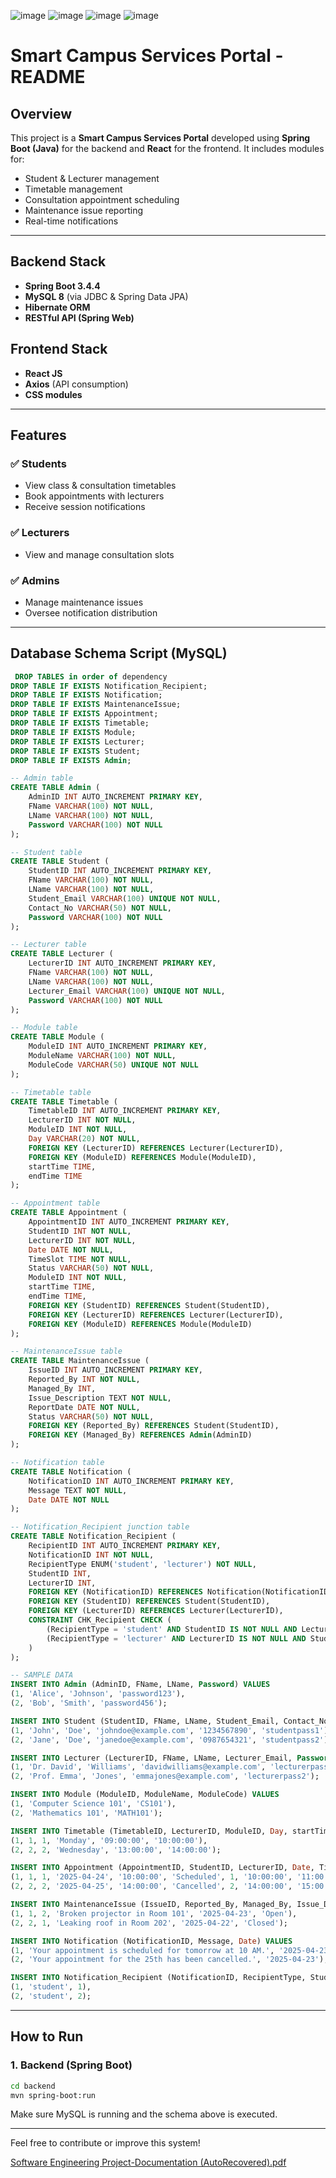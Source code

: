 ![image](https://github.com/user-attachments/assets/8f0edbd0-0d4d-4a2c-b53f-2392c8464386)
![image](https://github.com/user-attachments/assets/efdf5818-bb37-49e3-9e6c-97b1d4f2b5ee)
![image](https://github.com/user-attachments/assets/779fb05c-ac08-4eb1-8048-dfd1897e8929)
![image](https://github.com/user-attachments/assets/254bfcfc-033e-4d4f-a72d-db33b0622ea2)

# Smart Campus Services Portal - README

## Overview

This project is a **Smart Campus Services Portal** developed using **Spring Boot (Java)** for the backend and **React** for the frontend. It includes modules for:

* Student & Lecturer management
* Timetable management
* Consultation appointment scheduling
* Maintenance issue reporting
* Real-time notifications

---

## Backend Stack

* **Spring Boot 3.4.4**
* **MySQL 8** (via JDBC & Spring Data JPA)
* **Hibernate ORM**
* **RESTful API (Spring Web)**

## Frontend Stack

* **React JS**
* **Axios** (API consumption)
* **CSS modules**

---

## Features

### ✅ Students

* View class & consultation timetables
* Book appointments with lecturers
* Receive session notifications

### ✅ Lecturers

* View and manage consultation slots

### ✅ Admins

* Manage maintenance issues
* Oversee notification distribution

---

## Database Schema Script (MySQL)

```sql
 DROP TABLES in order of dependency
DROP TABLE IF EXISTS Notification_Recipient;
DROP TABLE IF EXISTS Notification;
DROP TABLE IF EXISTS MaintenanceIssue;
DROP TABLE IF EXISTS Appointment;
DROP TABLE IF EXISTS Timetable;
DROP TABLE IF EXISTS Module;
DROP TABLE IF EXISTS Lecturer;
DROP TABLE IF EXISTS Student;
DROP TABLE IF EXISTS Admin;

-- Admin table
CREATE TABLE Admin (
    AdminID INT AUTO_INCREMENT PRIMARY KEY,
    FName VARCHAR(100) NOT NULL,
    LName VARCHAR(100) NOT NULL,
    Password VARCHAR(100) NOT NULL
);

-- Student table
CREATE TABLE Student (
    StudentID INT AUTO_INCREMENT PRIMARY KEY,
    FName VARCHAR(100) NOT NULL,
    LName VARCHAR(100) NOT NULL,
    Student_Email VARCHAR(100) UNIQUE NOT NULL,
    Contact_No VARCHAR(50) NOT NULL,
    Password VARCHAR(100) NOT NULL
);

-- Lecturer table
CREATE TABLE Lecturer (
    LecturerID INT AUTO_INCREMENT PRIMARY KEY,
    FName VARCHAR(100) NOT NULL,
    LName VARCHAR(100) NOT NULL,
    Lecturer_Email VARCHAR(100) UNIQUE NOT NULL,
    Password VARCHAR(100) NOT NULL
);

-- Module table
CREATE TABLE Module (
    ModuleID INT AUTO_INCREMENT PRIMARY KEY,
    ModuleName VARCHAR(100) NOT NULL,
    ModuleCode VARCHAR(50) UNIQUE NOT NULL
);

-- Timetable table
CREATE TABLE Timetable (
    TimetableID INT AUTO_INCREMENT PRIMARY KEY,
    LecturerID INT NOT NULL,
    ModuleID INT NOT NULL,
    Day VARCHAR(20) NOT NULL,
    FOREIGN KEY (LecturerID) REFERENCES Lecturer(LecturerID),
    FOREIGN KEY (ModuleID) REFERENCES Module(ModuleID),
    startTime TIME,
    endTime TIME
);

-- Appointment table
CREATE TABLE Appointment (
    AppointmentID INT AUTO_INCREMENT PRIMARY KEY,
    StudentID INT NOT NULL,
    LecturerID INT NOT NULL,
    Date DATE NOT NULL,
    TimeSlot TIME NOT NULL,
    Status VARCHAR(50) NOT NULL,
    ModuleID INT NOT NULL,
    startTime TIME,
    endTime TIME,
    FOREIGN KEY (StudentID) REFERENCES Student(StudentID),
    FOREIGN KEY (LecturerID) REFERENCES Lecturer(LecturerID),
    FOREIGN KEY (ModuleID) REFERENCES Module(ModuleID)
);

-- MaintenanceIssue table
CREATE TABLE MaintenanceIssue (
    IssueID INT AUTO_INCREMENT PRIMARY KEY,
    Reported_By INT NOT NULL,
    Managed_By INT,
    Issue_Description TEXT NOT NULL,
    ReportDate DATE NOT NULL,
    Status VARCHAR(50) NOT NULL,
    FOREIGN KEY (Reported_By) REFERENCES Student(StudentID),
    FOREIGN KEY (Managed_By) REFERENCES Admin(AdminID)
);

-- Notification table
CREATE TABLE Notification (
    NotificationID INT AUTO_INCREMENT PRIMARY KEY,
    Message TEXT NOT NULL,
    Date DATE NOT NULL
);

-- Notification_Recipient junction table
CREATE TABLE Notification_Recipient (
    RecipientID INT AUTO_INCREMENT PRIMARY KEY,
    NotificationID INT NOT NULL,
    RecipientType ENUM('student', 'lecturer') NOT NULL,
    StudentID INT,
    LecturerID INT,
    FOREIGN KEY (NotificationID) REFERENCES Notification(NotificationID),
    FOREIGN KEY (StudentID) REFERENCES Student(StudentID),
    FOREIGN KEY (LecturerID) REFERENCES Lecturer(LecturerID),
    CONSTRAINT CHK_Recipient CHECK (
        (RecipientType = 'student' AND StudentID IS NOT NULL AND LecturerID IS NULL) OR
        (RecipientType = 'lecturer' AND LecturerID IS NOT NULL AND StudentID IS NULL)
    )
);

-- SAMPLE DATA
INSERT INTO Admin (AdminID, FName, LName, Password) VALUES
(1, 'Alice', 'Johnson', 'password123'),
(2, 'Bob', 'Smith', 'password456');

INSERT INTO Student (StudentID, FName, LName, Student_Email, Contact_No, Password) VALUES
(1, 'John', 'Doe', 'johndoe@example.com', '1234567890', 'studentpass1'),
(2, 'Jane', 'Doe', 'janedoe@example.com', '0987654321', 'studentpass2');

INSERT INTO Lecturer (LecturerID, FName, LName, Lecturer_Email, Password) VALUES
(1, 'Dr. David', 'Williams', 'davidwilliams@example.com', 'lecturerpass1'),
(2, 'Prof. Emma', 'Jones', 'emmajones@example.com', 'lecturerpass2');

INSERT INTO Module (ModuleID, ModuleName, ModuleCode) VALUES
(1, 'Computer Science 101', 'CS101'),
(2, 'Mathematics 101', 'MATH101');

INSERT INTO Timetable (TimetableID, LecturerID, ModuleID, Day, startTime, endTime) VALUES
(1, 1, 1, 'Monday', '09:00:00', '10:00:00'),
(2, 2, 2, 'Wednesday', '13:00:00', '14:00:00');

INSERT INTO Appointment (AppointmentID, StudentID, LecturerID, Date, TimeSlot, Status, ModuleID, startTime, endTime) VALUES
(1, 1, 1, '2025-04-24', '10:00:00', 'Scheduled', 1, '10:00:00', '11:00:00'),
(2, 2, 2, '2025-04-25', '14:00:00', 'Cancelled', 2, '14:00:00', '15:00:00');

INSERT INTO MaintenanceIssue (IssueID, Reported_By, Managed_By, Issue_Description, ReportDate, Status) VALUES
(1, 1, 2, 'Broken projector in Room 101', '2025-04-23', 'Open'),
(2, 2, 1, 'Leaking roof in Room 202', '2025-04-22', 'Closed');

INSERT INTO Notification (NotificationID, Message, Date) VALUES
(1, 'Your appointment is scheduled for tomorrow at 10 AM.', '2025-04-23'),
(2, 'Your appointment for the 25th has been cancelled.', '2025-04-23');

INSERT INTO Notification_Recipient (NotificationID, RecipientType, StudentID) VALUES
(1, 'student', 1),
(2, 'student', 2);
```

---

## How to Run

### 1. Backend (Spring Boot)

```bash
cd backend
mvn spring-boot:run
```

Make sure MySQL is running and the schema above is executed.




---

Feel free to contribute or improve this system!


[Software Engineering Project-Documentation (AutoRecovered).pdf](https://github.com/user-attachments/files/20418085/Software.Engineering.Project-Documentation.AutoRecovered.pdf)

